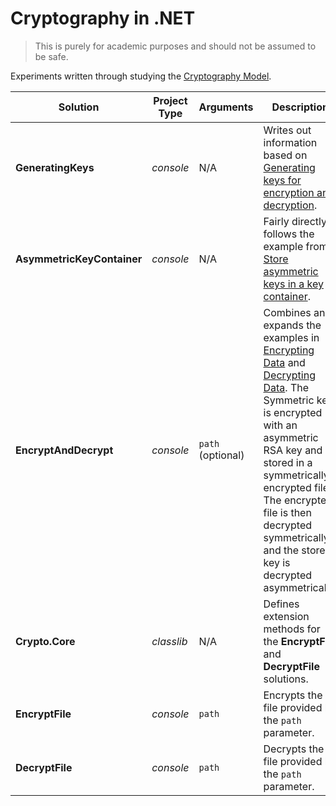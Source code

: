 # Cryptography in .NET

> This is purely for academic purposes and should not be assumed to be safe.

Experiments written through studying the [Cryptography Model](https://docs.microsoft.com/en-us/dotnet/standard/security/cryptography-model).

Solution | Project Type | Arguments | Description
---------|--------------|-----------|------------
**GeneratingKeys** | *console* | N/A | Writes out information based on [Generating keys for encryption and decryption](https://docs.microsoft.com/en-us/dotnet/standard/security/generating-keys-for-encryption-and-decryption).
**AsymmetricKeyContainer** | *console* | N/A | Fairly directly follows the example from [Store asymmetric keys in a key container](https://docs.microsoft.com/en-us/dotnet/standard/security/how-to-store-asymmetric-keys-in-a-key-container).
**EncryptAndDecrypt** | *console* | `path` (optional) | Combines and expands the examples in [Encrypting Data](https://docs.microsoft.com/en-us/dotnet/standard/security/encrypting-data) and [Decrypting Data](https://docs.microsoft.com/en-us/dotnet/standard/security/decrypting-data). The Symmetric key is encrypted with an asymmetric RSA key and stored in a symmetrically encrypted file. The encrypted file is then decrypted symmetrically, and the stored key is decrypted asymmetrically.
**Crypto.Core** | *classlib* | N/A | Defines extension methods for the **EncryptFile** and **DecryptFile** solutions.
**EncryptFile** | *console* | `path` | Encrypts the file provided by the `path` parameter.
**DecryptFile** | *console* | `path` | Decrypts the file provided by the `path` parameter.